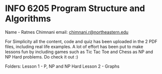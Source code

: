 # INFO 6205 Program Structure and Algorithms

Name - Ratnes Chimnani
email: chimnani.r@northeastern.edu

For Simplicity all the content, code and quiz has been uploaded in the 2 PDF files, including real life examples. A lot of effort has been put to make lessons fun by including games such as Tic Tac Toe and Chess as NP and NP Hard problems. Do check it out :)

Folders:
Lesson 1 - P, NP and NP Hard
Lesson 2 - Graphs





